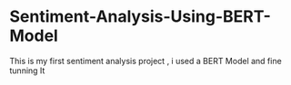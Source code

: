    # Sentiment-Analysis-Using-BERT-Model
This is my first sentiment analysis project , i used a BERT Model and fine tunning It  
   
   
      
             
     
               
                 
        
   
 
